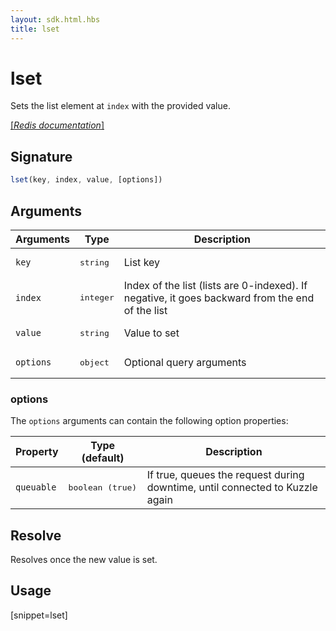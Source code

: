 ```yaml
---
layout: sdk.html.hbs
title: lset
---
```


# lset

Sets the list element at `index` with the provided value.

[[_Redis documentation_]](https://redis.io/commands/lset)

## Signature

```js
lset(key, index, value, [options])
```

## Arguments

| Arguments    | Type    | Description |
|--------------|---------|-------------|
| `key` | <pre>string</pre> | List key |
| `index` | <pre>integer</pre> | Index of the list (lists are 0-indexed). If negative, it goes backward from the end of the list |
| `value` | <pre>string</pre> | Value to set |
| ``options`` | <pre>object</pre> | Optional query arguments |

### options

The `options` arguments can contain the following option properties:

| Property   | Type (default)   | Description                       |
| ---------- | ------- | --------------------------------- |
| `queuable` | <pre>boolean (true)</pre> | If true, queues the request during downtime, until connected to Kuzzle again |

## Resolve

Resolves once the new value is set.

## Usage

[snippet=lset]
